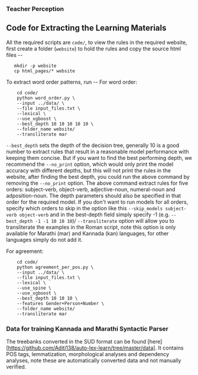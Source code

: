 ### Teacher Perception ###

## Code for Extracting the Learning Materials
All the required scripts are `code/`, to view the rules in the required website, first create a folder (`website`) to hold the rules and copy the source html files --
```
   mkdir -p website
   cp html_pages/* website
```

To extract word order patterns, run --
For word order:
```
    cd code/
    python word_order.py \
    --input ../data/ \
    --file input_files.txt \
    --lexical \
    --use_xgboost \
    --best_depth 10 10 10 10 10 \
    --folder_name website/
    --transliterate mar
```
`--best_depth` sets the depth of the decision tree, generally 10 is a good number to extract rules that result in a reasonable model performance with keeping them concise.
But if you want to find the best performing depth, we recommend the `--no_print` option, which would only print the model accuracy with different depths, but this will not
print the rules in the website, after finding the best depth, you could run the above command by removing the `--no_print` option.
The above command extract rules for five orders: subject-verb, object-verb, adjective-noun, numeral-noun and adposition-noun. The depth parameters should also be specified
in that order for the required model. If you don't want to run models for all orders, specify which orders to skip in the option like this `--skip_models subject-verb object-verb`
and in the best-depth field simply specify -1 (e.g. `--best_depth -1 -1 10 10 10`)/
`--transliterate` option will allow you to transliterate the examples in the Roman script, note this option is only available for Marathi (mar) and Kannada (kan) languages,
for other languages simply do not add it.

For agreement:
```
    cd code/
    python agreement_per_pos.py \
    --input ../data/ \
    --file input_files.txt \
    --lexical \
    --use_spine \
    --use_xgboost \
    --best_depth 10 10 10 \
    --features Gender+Person+Number \
    --folder_name website/
    --transliterate mar
```
### Data for training Kannada and Marathi Syntactic Parser
The treebanks converted in the SUD format can be found [here][https://github.com/Aditi138/auto-lex-learn/tree/master/data].
It contains POS tags, lemmatization, morphological analyses and dependency analyses, note these are automatically converted data and not manually verified.
